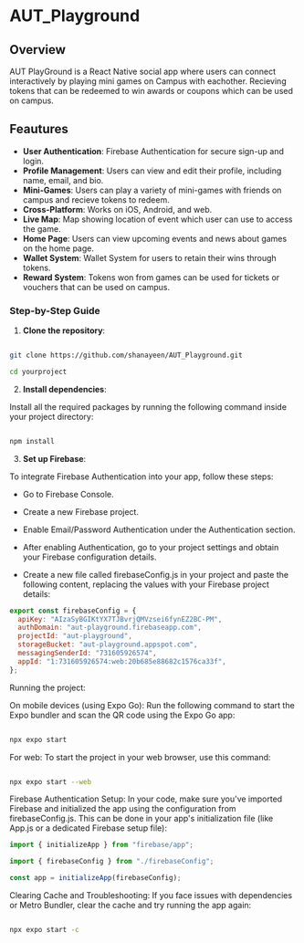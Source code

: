 # AUT_Playground

## Overview

AUT PlayGround is a React Native social app where users can connect interactively by playing mini games on Campus
with eachother. Recieving tokens that can be redeemed to win awards or coupons which can be used on campus.

## Feautures

- **User Authentication**: Firebase Authentication for secure sign-up and login.
- **Profile Management**: Users can view and edit their profile, including name, email, and bio.
- **Mini-Games**: Users can play a variety of mini-games with friends on campus and recieve tokens to redeem.
- **Cross-Platform**: Works on iOS, Android, and web.
- **Live Map**: Map showing location of event which user can use to access the game.
- **Home Page**: Users can view upcoming events and news about games on the home page.
- **Wallet System**: Wallet System for users to retain their wins through tokens.
- **Reward System**: Tokens won from games can be used for tickets or vouchers that can be used on campus.

### Step-by-Step Guide

1.  **Clone the repository**:

```bash

git clone https://github.com/shanayeen/AUT_Playground.git

cd yourproject

```

2.  **Install dependencies**:

Install all the required packages by running the following command inside your project directory:

```bash

npm install
```

3.  **Set up Firebase**:

To integrate Firebase Authentication into your app, follow these steps:

- Go to Firebase Console.

- Create a new Firebase project.

- Enable Email/Password Authentication under the Authentication section.

- After enabling Authentication, go to your project settings and obtain your Firebase configuration details.

- Create a new file called firebaseConfig.js in your project and paste the following content, replacing the values with your Firebase project details:

```js
export const firebaseConfig = {
  apiKey: "AIzaSyBGIKtYX7TJBvrjQMVzsei6fynEZ2BC-PM",
  authDomain: "aut-playground.firebaseapp.com",
  projectId: "aut-playground",
  storageBucket: "aut-playground.appspot.com",
  messagingSenderId: "731605926574",
  appId: "1:731605926574:web:20b685e88682c1576ca33f",
};
```

Running the project:

On mobile devices (using Expo Go): Run the following command to start the Expo bundler and scan the QR code using the Expo Go app:

```bash

npx expo start

```

For web: To start the project in your web browser, use this command:

```bash

npx expo start --web
```

Firebase Authentication Setup:
In your code, make sure you've imported Firebase and initialized the app using the configuration from firebaseConfig.js. This can be done in your app's initialization file (like App.js or a dedicated Firebase setup file):

```js
import { initializeApp } from "firebase/app";

import { firebaseConfig } from "./firebaseConfig";

const app = initializeApp(firebaseConfig);
```

Clearing Cache and Troubleshooting:
If you face issues with dependencies or Metro Bundler, clear the cache and try running the app again:

```bash

npx expo start -c
```
